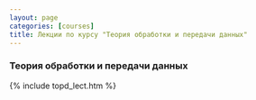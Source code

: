 ```yaml
---
layout: page
categories: [courses]
title: Лекции по курсу "Теория обработки и передачи данных"
---
```

### Теория обработки и передачи данных
{% include topd_lect.htm %}
